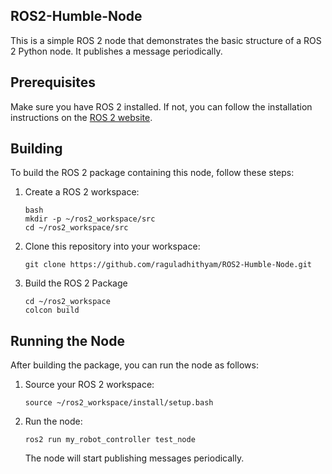 ## ROS2-Humble-Node

This is a simple ROS 2 node that demonstrates the basic structure of a ROS 2 Python node. It publishes a message periodically.

## Prerequisites

Make sure you have ROS 2 installed. If not, you can follow the installation instructions on the [ROS 2 website](https://index.ros.org/doc/ros2/Installation/).

## Building

To build the ROS 2 package containing this node, follow these steps:

1. Create a ROS 2 workspace:

   ```
   bash
   mkdir -p ~/ros2_workspace/src
   cd ~/ros2_workspace/src
   ```
2. Clone this repository into your workspace:

   ```
   git clone https://github.com/raguladhithyam/ROS2-Humble-Node.git
   ```

3. Build the ROS 2 Package

   ```
   cd ~/ros2_workspace
   colcon build
   ```

## Running the Node

After building the package, you can run the node as follows:

1. Source your ROS 2 workspace:

   ```
   source ~/ros2_workspace/install/setup.bash
   ```

2. Run the node:

   ```
   ros2 run my_robot_controller test_node
   ```
   The node will start publishing messages periodically.


